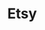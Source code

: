 ---
title: Etsy
crosslinks:
- Entrepreneur
- crafts
- AMAAggregator
- taxes
- artstore
- Indiemakeupandmore
- Pinz
- VintageEtsy
- Flipping
- shopyak
---